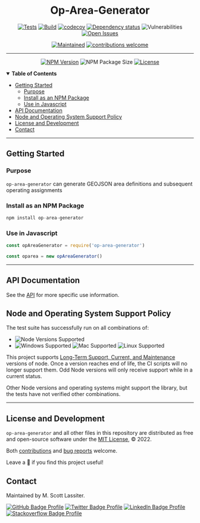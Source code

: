 <div align="center">

# Op-Area-Generator

[![Tests](https://github.com/M-Scott-Lassiter/Alphanumeric-Encoder/actions/workflows/test.yml/badge.svg)](https://github.com/M-Scott-Lassiter/Alphanumeric-Encoder/actions/workflows/test.yml)
[![Build](https://github.com/M-Scott-Lassiter/Alphanumeric-Encoder/actions/workflows/publish.yml/badge.svg)](https://github.com/M-Scott-Lassiter/Alphanumeric-Encoder/actions/workflows/publish.yml)
[![codecov](https://codecov.io/github/M-Scott-Lassiter/Alphanumeric-Encoder/branch/main/graph/badge.svg?token=MLCXIHQJGA)](https://codecov.io/github/M-Scott-Lassiter/Alphanumeric-Encoder)
[![Dependency status](https://img.shields.io/librariesio/release/npm/alphanumeric-encoder)](https://www.npmjs.com/package/alphanumeric-encoder?activeTab=dependencies)
![Vulnerabilities](https://img.shields.io/snyk/vulnerabilities/npm/alphanumeric-encoder)
[![Open Issues](https://img.shields.io/github/issues/m-scott-lassiter/alphanumeric-encoder/bug)](https://github.com/M-Scott-Lassiter/Alphanumeric-Encoder/labels/bug)

[![Maintained](https://img.shields.io/badge/Maintained%3F-yes-brightgreen.svg)](#envelope-contact)
[![contributions welcome](https://img.shields.io/badge/contributions-welcome-brightgreen.svg?style=flat)](/../../blob/main/CONTRIBUTING.md)

---

[![NPM Version](https://img.shields.io/npm/v/alphanumeric-encoder)](https://www.npmjs.com/package/alphanumeric-encoder)
![NPM Package Size](https://img.shields.io/bundlephobia/min/alphanumeric-encoder)
[![License](https://img.shields.io/github/license/M-Scott-Lassiter/Alphanumeric-Encoder)](https://github.com/M-Scott-Lassiter/Alphanumeric-Encoder/blob/main/LICENSE)

</div>

<details open="open">
    <summary><b>Table of Contents</b></summary>

<!-- Note: The toc tags mark autogenerated content. Do not manually modify the content here -->

<!-- toc -->

-   [Getting Started](#getting-started)
    -   [Purpose](#purpose)
    -   [Install as an NPM Package](#install-as-an-npm-package)
    -   [Use in Javascript](#use-in-javascript)
-   [API Documentation](#api-documentation)
-   [Node and Operating System Support Policy](#node-and-operating-system-support-policy)
-   [License and Development](#license-and-development)
-   [Contact](#contact)

<!-- tocstop -->

</details>

---

## Getting Started

### Purpose

`op-area-generator` can generate GEOJSON area definitions and subsequent operating assignments

### Install as an NPM Package

```javascript
npm install op-area-generator
```

### Use in Javascript

```javascript
const opAreaGenerator = require('op-area-generator')

const oparea = new opAreaGenerator()
```

---

## API Documentation

See the [API](/../../blob/main/API.md) for more specific use information.

## Node and Operating System Support Policy

The test suite has successfully run on all combinations of:

-   ![Node Versions Supported](https://img.shields.io/node/v/alphanumeric-encoder)
-   ![Windows Supported](https://img.shields.io/badge/Windows-0078D6?style=for-the-badge=flat&logo=windows&logoColor=white)
    ![Mac Supported](https://img.shields.io/badge/Mac-000000?style=for-the-badge=flat&logo=apple&logoColor=white)
    ![Linux Supported](https://img.shields.io/badge/Linux-FCC624?style=for-the-badge=flat&logo=linux&logoColor=black)

This project supports [Long-Term Support, Current, and Maintenance](https://github.com/nodejs/Release) versions of node. Once a version reaches end of life, the CI scripts will no longer support them. Odd Node versions will only receive support while in a current status.

Other Node versions and operating systems might support the library, but the tests have not verified other combinations.

---

## License and Development

`op-area-generator` and all other files in this repository are distributed as free and open-source software under the [MIT License](/../../blob/main/LICENSE), © 2022.

Both [contributions](/../../blob/main/CONTRIBUTING.md) and [bug reports](https://github.com/M-Scott-Lassiter/Op-Area-Generator/issues/new/choose) welcome.

Leave a :star2: if you find this project useful!

</div>

## Contact

Maintained by M. Scott Lassiter.

[![GitHub Badge Profile](https://img.shields.io/badge/GitHub-100000?style=plastic&logo=github&logoColor=white)](https://github.com/M-Scott-Lassiter)
[![Twitter Badge Profile](https://img.shields.io/badge/Twitter-1DA1F2?style=plastic&logo=twitter&logoColor=white)](https://twitter.com/MScottLassiter)
[![LinkedIn Badge Profile](https://img.shields.io/badge/LinkedIn-0077B5?style=plastic&logo=linkedin&logoColor=white)](https://www.linkedin.com/in/mscottlassiter)
[![Stackoverflow Badge Profile](https://img.shields.io/badge/stackoverflow-orange.svg?longCache=true&style=plastic&logo=stackoverflow&logoColor=white)](https://stackoverflow.com/users/6186333/sandpiper)
